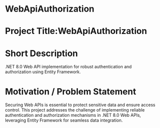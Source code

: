 # WebApiAuthorization

# Project Title:WebApiAuthorization

# Short Description

.NET 8.0 Web API implementation for robust authentication and authorization using Entity Framework.



# Motivation / Problem Statement

Securing Web APIs is essential to protect sensitive data and ensure access control. This project addresses the challenge of implementing reliable authentication and authorization mechanisms in .NET 8.0 Web APIs, leveraging Entity Framework for seamless data integration.

